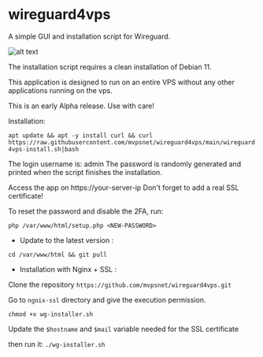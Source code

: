 # wireguard4vps


A simple GUI and installation script for Wireguard.

![alt text](https://www.mvps.net/img/screens/wireguard.png)

The installation script requires a clean installation of Debian 11. 

This application is designed to run on an entire VPS without any other applications running on the vps.

This is an early Alpha release. Use with care!

Installation:

`apt update && apt -y install curl && curl https://raw.githubusercontent.com/mvpsnet/wireguard4vps/main/wireguard4vps-install.sh|bash`

The login username is: admin
The password is randomly generated and printed when the script finishes the installation.

Access the app on https://your-server-ip
Don't forget to add a real SSL certificate!

To reset the password and disable the 2FA, run:

`php /var/www/html/setup.php <NEW-PASSWORD>`

- Update to the latest version :

`cd /var/www/html && git pull`


- Installation with Nginx + SSL :

Clone the repository
`https://github.com/mvpsnet/wireguard4vps.git`

Go to `ngnix-ssl` directory and give the execution permission.

`chmod +x wg-installer.sh`

Update the `$hostname` and `$mail` variable needed for the SSL certificate 

then run it:
`./wg-installer.sh`




